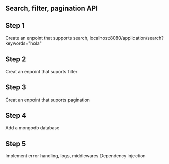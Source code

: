 ## Search, filter, pagination API


## Step 1
Create an enpoint that supports search, 
localhost:8080/application/search?keywords="hola"

## Step 2 
Creat an enpoint that suports filter

## Step 3 
Creat an enpoint that suports pagination

## Step 4
Add a mongodb database 

## Step 5
Implement error handling, logs, middlewares
Dependency injection






